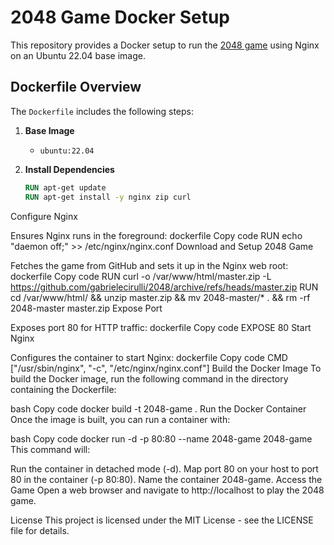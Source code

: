 # 2048 Game Docker Setup

This repository provides a Docker setup to run the [2048 game](https://github.com/gabrielecirulli/2048) using Nginx on an Ubuntu 22.04 base image.

## Dockerfile Overview

The `Dockerfile` includes the following steps:

1. **Base Image**
   - `ubuntu:22.04`

2. **Install Dependencies**
   ```dockerfile
   RUN apt-get update
   RUN apt-get install -y nginx zip curl
Configure Nginx

Ensures Nginx runs in the foreground:
dockerfile
Copy code
RUN echo "daemon off;" >> /etc/nginx/nginx.conf
Download and Setup 2048 Game

Fetches the game from GitHub and sets it up in the Nginx web root:
dockerfile
Copy code
RUN curl -o /var/www/html/master.zip -L https://github.com/gabrielecirulli/2048/archive/refs/heads/master.zip
RUN cd /var/www/html/ && unzip master.zip && mv 2048-master/* . && rm -rf 2048-master master.zip
Expose Port

Exposes port 80 for HTTP traffic:
dockerfile
Copy code
EXPOSE 80
Start Nginx

Configures the container to start Nginx:
dockerfile
Copy code
CMD ["/usr/sbin/nginx", "-c", "/etc/nginx/nginx.conf"]
Build the Docker Image
To build the Docker image, run the following command in the directory containing the Dockerfile:

bash
Copy code
docker build -t 2048-game .
Run the Docker Container
Once the image is built, you can run a container with:

bash
Copy code
docker run -d -p 80:80 --name 2048-game 2048-game
This command will:

Run the container in detached mode (-d).
Map port 80 on your host to port 80 in the container (-p 80:80).
Name the container 2048-game.
Access the Game
Open a web browser and navigate to http://localhost to play the 2048 game.

License
This project is licensed under the MIT License - see the LICENSE file for details.

